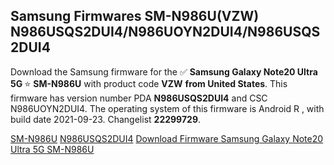 <h2>Samsung Firmwares SM-N986U(VZW) N986USQS2DUI4/N986UOYN2DUI4/N986USQS2DUI4</h2>
Download the Samsung firmware for the ✅ <strong>Samsung Galaxy Note20 Ultra 5G </strong> ⭐ <strong>SM-N986U</strong> with product code <strong>VZW</strong> <strong> from United States</strong>. This firmware has version number PDA <strong>N986USQS2DUI4</strong> and CSC N986UOYN2DUI4. The operating system of this firmware is Android R , with build date 2021-09-23. Changelist <strong>22299729</strong>.


[SM-N986U](https://samfirm.shop/samsung/model/SM-N986U)
[N986USQS2DUI4](https://samfirm.shop/samsung/pda/N986USQS2DUI4)
[Download Firmware Samsung Galaxy Note20 Ultra 5G SM-N986U](https://samfirm.shop/samsung/firmware/458969)
